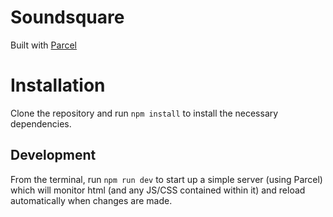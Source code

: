 # Soundsquare

Built with [Parcel](https://parceljs.org/)

# Installation

Clone the repository and run `npm install` to install the necessary dependencies.

## Development

From the terminal, run `npm run dev` to start up a simple server (using Parcel) which will monitor html (and any JS/CSS contained within it) and reload automatically when changes are made.
